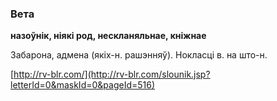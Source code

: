 ### Вета
**назоўнік, ніякі род, нескланяльнае, кніжнае**

Забарона, адмена (якіх-н. рашэнняў). Нокласці в. на што-н.

<a rel="author">[http://rv-blr.com/](http://rv-blr.com/slounik.jsp?letterId=0&maskId=0&pageId=516)</a>
